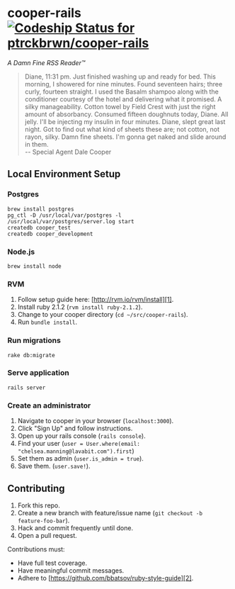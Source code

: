 # cooper-rails[ ![Codeship Status for ptrckbrwn/cooper-rails](https://codeship.io/projects/94437320-e117-0131-eb89-628d6b4144ea/status)](https://codeship.io/projects/25190)

*A Damn Fine RSS Reader™*

> Diane, 11:31 pm. Just finished washing up and ready for bed. This
> morning, I showered for nine minutes. Found seventeen hairs; three
> curly, fourteen straight. I used the Basalm shampoo along with the
> conditioner courtesy of the hotel and delivering what it promised. A
> silky manageability. Cotton towel by Field Crest with just the right
> amount of absorbancy. Consumed fifteen doughnuts today, Diane. All
> jelly. I'll be injecting my insulin in four minutes. Diane, slept
> great last night. Got to find out what kind of sheets these are; not
> cotton, not rayon, silky. Damn fine sheets. I'm gonna get naked and
> slide around in them. <br/>
> -- Special Agent Dale Cooper

## Local Environment Setup

### Postgres

```
brew install postgres
pg_ctl -D /usr/local/var/postgres -l /usr/local/var/postgres/server.log start
createdb cooper_test
createdb cooper_development
```

### Node.js

```
brew install node
```

### RVM

1. Follow setup guide here: [http://rvm.io/rvm/install][1].
2. Install ruby 2.1.2 (`rvm install ruby-2.1.2`).
3. Change to your cooper directory (`cd ~/src/cooper-rails`).
4. Run `bundle install`.

### Run migrations

```
rake db:migrate
```

### Serve application

```
rails server
```

### Create an administrator

1. Navigate to cooper in your browser (`localhost:3000`).
2. Click "Sign Up" and follow instructions.
3. Open up your rails console (`rails console`).
4. Find your user (`user = User.where(email: "chelsea.manning@lavabit.com").first`)
5. Set them as admin (`user.is_admin = true`).
6. Save them. (`user.save!`).

## Contributing

1. Fork this repo.
2. Create a new branch with feature/issue name (`git checkout -b feature-foo-bar`).
3. Hack and commit frequently until done.
4. Open a pull request.

Contributions must:
 - Have full test coverage.
 - Have meaningful commit messages.
 - Adhere to [https://github.com/bbatsov/ruby-style-guide][2].

[1]: http://rvm.io/rvm/install
[2]: https://github.com/bbatsov/ruby-style-guide
